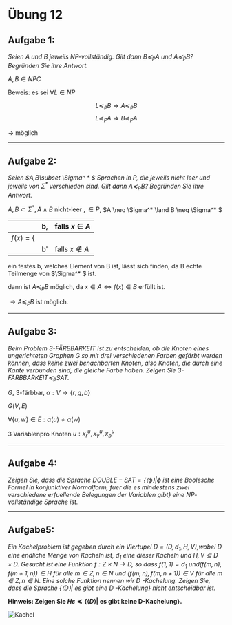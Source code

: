 # Übung 12
## Aufgabe 1:
*Seien A und B jeweils NP-vollständig. Gilt dann $B \preceq_PA$ und $A\preceq_PB$? Begründen Sie ihre Antwort.*

$A,B\in NPC$

Beweis:
es sei $\forall L \in NP$

$$L \preceq_PB \Rightarrow A \preceq_PB$$
$$ L \preceq_PA \Rightarrow B \preceq_PA$$

$\rightarrow$ möglich

---
## Aufgabe 2:
*Seien $A,B\subset \Sigma^ * $ Sprachen in P, die jeweils nicht leer und jeweils von $\Sigma^ *$ verschieden sind. Gilt dann $A\preceq_PB$? Begründen Sie ihre Antwort.*

$A,B \subset \Sigma^* , A \land B \text{ nicht-leer } , \in P$, $A \neq \Sigma^* \land B \neq \Sigma^* $

|               | b,   | falls $x\in A$ |
| ------------- | ---- | -------------- |
| $f(x)=\Bigg\{$ |      |                |
|               | b'   | falls $x \notin A$ |

ein festes b, welches Element von B ist, lässt sich finden, da B echte Teilmenge von $\Sigma^* $ ist.

dann ist $A \preceq_P B$ möglich, da $x \in A \Leftrightarrow f(x)\in B$ erfüllt ist.

$\rightarrow A \preceq_P B$ ist möglich.

---
## Aufgabe 3:
*Beim Problem 3-FÄRBBARKEIT ist zu entscheiden, ob die Knoten eines ungerichteten Graphen G so mit drei verschiedenen Farben gefärbt werden können, dass keine zwei benachbarten Knoten, also Knoten, die durch eine Kante verbunden sind, die gleiche Farbe haben.
Zeigen Sie 3-FÄRBBARKEIT$\preceq_P$SAT.*

$G$, 3-färbbar, $\alpha:V\rightarrow\{r,g,b\}$

$G(V,E)$

$\forall \{u,w\}\in E:\alpha(u)\neq \alpha(w)$

3 Variablenpro Knoten $u:x_r^u,x_y^u,x_b^u$

---
## Aufgabe 4:
*Zeigen Sie, dass die Sprache $DOUBLE-SAT = \{\langle \phi \rangle |\phi$ ist eine Boolesche Formel in konjunktiver Normalform, fuer die es mindestens zwei verschiedene erfuellende Belegungen der Variablen gibt} eine NP- vollständige Sprache ist.*

---
## Aufgabe5:
*Ein Kachelproblem ist gegeben durch ein Viertupel $D=(D,d_1,H,V)$,wobei D eine endliche Menge von Kacheln ist, $d_1$ eine dieser Kacheln und $H,V\subseteq D\times D$. Gesucht ist eine Funktion $f:Z\times N\rightarrow D$, so dass $f(1,1)=d_1$ und$(f(m,n),f(m+1,n))\in H$ für alle $m\in Z,n\in N$ und $(f(m,n),f(m,n+1))\in V$ für alle $m\in Z, n \in N$. Eine solche Funktion nennen wir D -Kachelung.
Zeigen Sie, dass die Sprache $\{\langle D \rangle | \text{ es gibt eine D -Kachelung}\}$ nicht entscheidbar ist.*

**Hinweis: Zeigen Sie $H\varepsilon \preceq \{\langle D\rangle | \text{ es gibt keine D-Kachelung}\}$.**

![Kachel](Kachel.png)
